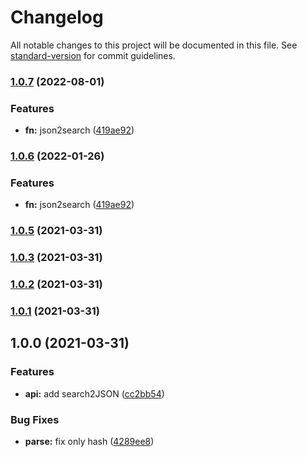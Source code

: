 # Changelog

All notable changes to this project will be documented in this file. See [standard-version](https://github.com/conventional-changelog/standard-version) for commit guidelines.

### [1.0.7](https://github.com/lamovv/js-utils-url/compare/v1.0.5...v1.0.7) (2022-08-01)


### Features

* **fn:** json2search ([419ae92](https://github.com/lamovv/js-utils-url/commit/419ae926a1479a44959c94937f8cacf76522122e))

### [1.0.6](https://github.com/lamovv/js-utils-url/compare/v1.0.5...v1.0.6) (2022-01-26)


### Features

* **fn:** json2search ([419ae92](https://github.com/lamovv/js-utils-url/commit/419ae926a1479a44959c94937f8cacf76522122e))

### [1.0.5](https://github.com/lamovv/js-utils-url/compare/v1.0.3...v1.0.5) (2021-03-31)

### [1.0.3](https://github.com/lamovv/js-utils-url/compare/v1.0.2...v1.0.3) (2021-03-31)

### [1.0.2](https://github.com/lamovv/js-utils-url/compare/v1.0.1...v1.0.2) (2021-03-31)

### [1.0.1](https://github.com/lamovv/js-utils-url/compare/v1.0.0...v1.0.1) (2021-03-31)

## 1.0.0 (2021-03-31)


### Features

* **api:** add search2JSON ([cc2bb54](https://github.com/lamovv/js-utils-url/commit/cc2bb54e706fb65bdc7614c3961ed647a0c4b8b2))


### Bug Fixes

* **parse:** fix only hash ([4289ee8](https://github.com/lamovv/js-utils-url/commit/4289ee856ba44dd56c7c6ac225edaa1f01692e6b))
